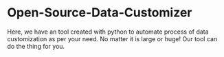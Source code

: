 # Open-Source-Data-Customizer
Here, we have an tool created with python to automate process of data customization as per your need. No matter it is large or huge! Our tool can do the thing for you.
